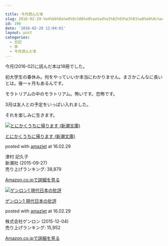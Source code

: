 ```yaml
---

title: 今月読んだ本
slug: 2016-02-29-%e4%bb%8a%e6%9c%88%e8%aa%ad%e3%82%93%e3%81%a0%e6%9c%ac-28
id: 196
date: '2016-02-29 12:04:01'
layout: post
categories:
  - 日記
  - 本
  - 今月読んだ本
---
```


今月(2016-02)に読んだ本は18冊でした。

初大学生の春休み。何をやっていいか本当にわかりません。まさかこんなに長いとは。後一ヶ月もあるんです。

モラトリアムの中のモラトリアム。怖いです。恐怖です。

3月は友人との予定をいっぱい入れました。

それを楽しみに生きます。



[![とにかくうちに帰ります (新潮文庫)](https://cdn-ak.f.st-hatena.com/images/fotolife/p/peipeipe/20190702/20190702230834.jpg)](http://www.amazon.co.jp/exec/obidos/ASIN/4101201412/peipeipe-22/ref=nosim/)



[とにかくうちに帰ります (新潮文庫)](http://www.amazon.co.jp/exec/obidos/ASIN/4101201412/peipeipe-22/ref=nosim/)

posted with [amazlet](http://www.amazlet.com/ "amazlet") at 16.02.29



津村 記久子  
新潮社 (2015-09-27)  
売り上げランキング: 38,879  




[Amazon.co.jpで詳細を見る](http://www.amazon.co.jp/exec/obidos/ASIN/4101201412/peipeipe-22/ref=nosim/)









[![ゲンロン1 現代日本の批評](https://cdn-ak.f.st-hatena.com/images/fotolife/p/peipeipe/20190702/20190702230802.jpg)](http://www.amazon.co.jp/exec/obidos/ASIN/4907188129/peipeipe-22/ref=nosim/)



[ゲンロン1 現代日本の批評](http://www.amazon.co.jp/exec/obidos/ASIN/4907188129/peipeipe-22/ref=nosim/)

posted with [amazlet](http://www.amazlet.com/ "amazlet") at 16.02.29



  
株式会社ゲンロン (2015-12-04)  
売り上げランキング: 15,952  




[Amazon.co.jpで詳細を見る](http://www.amazon.co.jp/exec/obidos/ASIN/4907188129/peipeipe-22/ref=nosim/)





